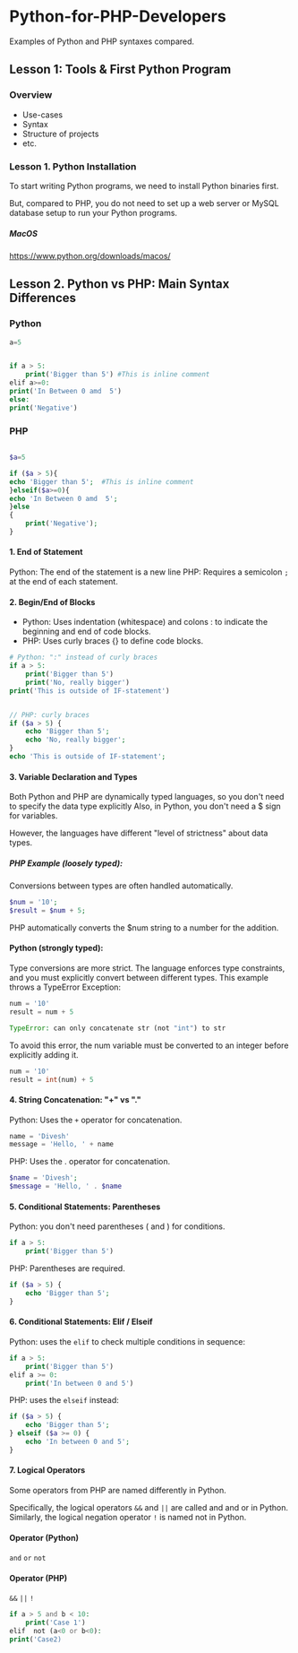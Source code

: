 # Python-for-PHP-Developers

Examples of Python and PHP syntaxes compared.

## Lesson 1: Tools &  First Python Program

### Overview

- Use-cases
- Syntax
- Structure of projects
- etc.


### Lesson 1. Python Installation
To start writing Python programs, we need to install Python binaries first.

But, compared to PHP, you do not need to set up a web server or MySQL database setup to run your Python programs.

##### MacOS
https://www.python.org/downloads/macos/

## Lesson 2. Python vs PHP: Main Syntax Differences

### Python

```php
a=5


if a > 5:
    print('Bigger than 5') #This is inline comment 
elif a>=0:
print('In Between 0 amd  5')
else:
print('Negative')

```````

### PHP

```php

$a=5

if ($a > 5){
echo 'Bigger than 5';  #This is inline comment 
}elseif($a>=0){
echo 'In Between 0 amd  5';
}else
{
    print('Negative');
}

```````

#### 1. End of Statement

Python: The end of the statement is a new line
PHP: Requires a semicolon `;` at the end of each statement.

#### 2. Begin/End of Blocks

* Python: Uses indentation (whitespace) and colons : to indicate the beginning and end of code blocks.
* PHP: Uses curly braces {} to define code blocks.

```php
# Python: ":" instead of curly braces
if a > 5:
    print('Bigger than 5')
    print('No, really bigger')
print('This is outside of IF-statement')
````

````php

// PHP: curly braces
if ($a > 5) {
    echo 'Bigger than 5';
    echo 'No, really bigger';
}
echo 'This is outside of IF-statement';
```````

#### 3. Variable Declaration and Types
Both Python and PHP are dynamically typed languages, so you don't need to specify the data type explicitly
Also, in Python, you don't need a $ sign for variables.

However, the languages have different "level of strictness" about data types.

##### PHP Example (loosely typed):
Conversions between types are often handled automatically.

```php
$num = '10';
$result = $num + 5;
````

PHP automatically converts the $num string to a number for the addition.

#### Python (strongly typed):

Type conversions are more strict. The language enforces type constraints, and you must explicitly convert between different types. This example throws a TypeError Exception:

```php
num = '10'
result = num + 5

TypeError: can only concatenate str (not "int") to str

``````

To avoid this error, the num variable must be converted to an integer before explicitly adding it.

```php
num = '10'
result = int(num) + 5
`````

#### 4. String Concatenation: "+" vs "."

Python: Uses the `+` operator for concatenation.

```php
name = 'Divesh'
message = 'Hello, ' + name
````
PHP: Uses the . operator for concatenation.

```php
$name = 'Divesh';
$message = 'Hello, ' . $name
````

#### 5. Conditional Statements: Parentheses
Python: you don't need parentheses ( and ) for conditions.

```php
if a > 5:
    print('Bigger than 5')
`````

PHP: Parentheses are required.

```php
if ($a > 5) {
    echo 'Bigger than 5';
}
````

#### 6.  Conditional Statements: Elif / Elseif

Python: uses the `elif` to check multiple conditions in sequence:

```php
if a > 5:
    print('Bigger than 5')
elif a >= 0:
    print('In between 0 and 5')
````

PHP: uses the `elseif` instead:

```php
if ($a > 5) {
    echo 'Bigger than 5';
} elseif ($a >= 0) {
    echo 'In between 0 and 5';
}
````

#### 7. Logical Operators

Some operators from PHP are named differently in Python.

Specifically, the logical operators `&&` and `||` are called and and or in Python. Similarly, the logical negation operator `!` is named not in Python.


#### Operator (Python)
`and`
`or`
`not`

#### Operator (PHP)
`&&`
`||`
`!`

```php
if a > 5 and b < 10:
    print('Case 1')
elif  not (a<0 or b<0):
print('Case2)    

```